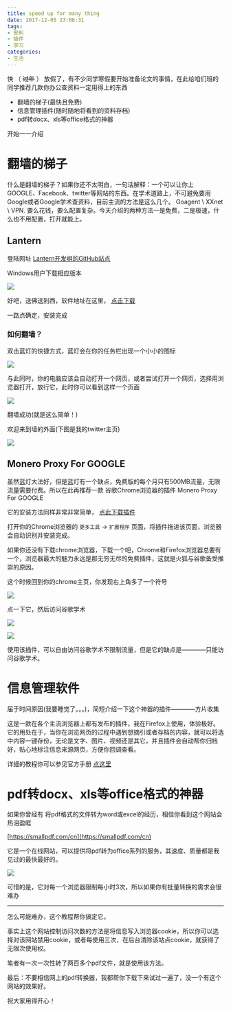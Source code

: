 ```yaml
---
title: speed up for many thing
date: 2017-12-05 23:06:31
tags:
- 安利
- 插件
- 学习
categories:
- 生活
---
```


快 （ ~~过年~~ ） 放假了，有不少同学寒假要开始准备论文的事情，在此给咱们班的同学推荐几款你办公查资料一定用得上的东西

- 翻墙的梯子(最快且免费)
- 信息管理插件(随时随地将看到的资料存档)
- pdf转docx、xls等office格式的神器

开始一一介绍

<!--more-->

# 翻墙的梯子

什么是翻墙的梯子？如果你还不太明白，一句话解释：一个可以让你上GOOGLE、Facebook、twitter等网站的东西。在学术道路上，不可避免要用Google或者Google学术查资料，目前主流的方法是这么几个。 Goagent \ XXnet \ VPN. 要么花钱，要么配置复杂。今天介绍的两种方法一是免费，二是极速，什么也不用配置，打开就能上。

## Lantern

登陆网址 [Lantern开发组的GitHub站点](https://github.com/getlantern/forum/issues/833)

Windows用户下载相应版本  

![](1-1.png)

好吧，送佛送到西，软件地址在这里，  [点击下载](https://raw.githubusercontent.com/getlantern/lantern-binaries/master/lantern-installer.exe)

一路点确定，安装完成

### 如何翻墙？

双击蓝灯的快捷方式，蓝灯会在你的任务栏出现一个小小的图标

![](1-2.png)

与此同时，你的电脑应该会自动打开一个网页，或者尝试打开一个网页，选择用浏览器打开，放行它，此时你可以看到这样一个页面

![](1-3.png)

翻墙成功(就是这么简单！)

欢迎来到墙的外面(下图是我的twitter主页)

![](1-4.png)

## Monero Proxy For GOOGLE

虽然蓝灯大法好，但是蓝灯有一个缺点，免费版的每个月只有500MB流量，无限流量需要付费。所以在此再推荐一款 谷歌Chrome浏览器的插件 Monero Proxy For GOOGLE

它的安装方法同样非常非常简单，   [点此下载插件](MoneroProxyForGoogle1.0.2.crx)

打开你的Chrome浏览器的 `更多工具` -> `扩展程序` 页面，将插件拖进该页面，浏览器会自动识别并安装完成。

如果你还没有下载chrome浏览器，下载一个吧，Chrome和Firefox浏览器总要有一个，浏览器最大的魅力永远是那无穷无尽的免费插件，这就是火狐与谷歌备受推崇的原因。

这个时候回到你的chrome主页，你发现右上角多了一个符号

![](2-1.png)

点一下它，然后访问谷歌学术

![](2-2.png)


![](2-3.png)

使用该插件，可以自由访问谷歌学术不限制流量，但是它的缺点是————只能访问谷歌学术。

# 信息管理软件

届于时间原因(我要睡觉了。。。)，简短介绍一下这个神器的插件————方片收集

这是一款在各个主流浏览器上都有发布的插件，我在Firefox上使用，体验极好。它的用处在于，当你在浏览网页的过程中遇到想摘引或者存档的内容，就可以将选中内容一键存份，无论是文字、图片、视频还是其它，并且插件会自动帮你归档好，贴心地标注信息来源网页，方便你回调查看。

详细的教程你可以参见官方手册 [点这里](http://funp.in)

# pdf转docx、xls等office格式的神器

如果你曾经有 将pdf格式的文件转为word或excel的经历，相信你看到这个网站会热泪盈眶

[https://smallpdf.com/cn](https://smallpdf.com/cn)

它是一个在线网站，可以提供将pdf转为office系列的服务，其速度、质量都是我见过的最快最好的。

![](3-1.png)

可惜的是，它对每一个浏览器限制每小时3次，所以如果你有批量转换的需求会很难办

--------

怎么可能难办，这个教程帮你搞定它。

事实上这个网站控制访问次数的方法是将信息写入浏览器cookie，所以你可以选择对该网站禁用cookie，或者每使用三次，在后台清除该站点cookie，就获得了无限次使用权。

笔者有一次一次性转了两百多个pdf文件，就是使用该方法。

最后：不要相信网上的pdf转换器，我都帮你下载下来试过一遍了，没一个有这个网站的效果好。

祝大家用得开心！




